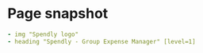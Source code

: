 # Page snapshot

```yaml
- img "Spendly logo"
- heading "Spendly - Group Expense Manager" [level=1]
```